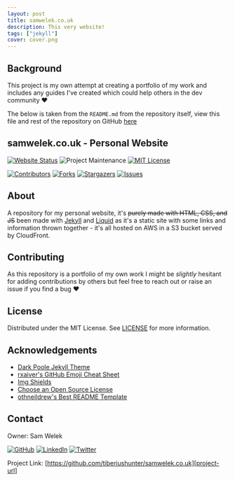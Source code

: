 ```yaml
---
layout: post
title: samwelek.co.uk
description: This very website!
tags: ["jekyll"]
cover: cover.png
---
```


## Background

This project is my own attempt at creating a portfolio of my work and includes any guides I've created which could help others in the dev community :heart:

The below is taken from the `README.md` from the repository itself, view this file and rest of the repository on GitHub [here][project-url]

## samwelek.co.uk - Personal Website

<!-- PROJECT SHIELDS -->
<!--
*** I'm using markdown "reference style" links for readability.
*** Reference links are enclosed in brackets [ ] instead of parentheses ( ).
*** See the bottom of this document for the declaration of the reference variables
*** for contributors-url, forks-url, etc. This is an optional, concise syntax you may use.
*** https://www.markdownguide.org/basic-syntax/#reference-style-links
-->
[![Website Status][aws-shield]][url]
![Project Maintenance][maintenance-shield]
[![MIT License][license-shield]][license-url]

[![Contributors][contributors-shield]][contributors-url]
[![Forks][forks-shield]][forks-url]
[![Stargazers][stars-shield]][stars-url]
[![Issues][issues-shield]][issues-url]

<!-- ABOUT -->
## About

A repository for my personal website, it's ~~purely made with HTML, CSS, and JS~~ been made with [Jekyll][jekyll] and [Liquid][liquid] as it's a static site with some links and information thrown together - it's all hosted on AWS in a S3 bucket served by CloudFront.

<!-- CONTRIBUTING -->
## Contributing

As this repository is a portfolio of my own work I might be *slightly* hesitant for adding contributions by others but feel free to reach out or raise an issue if you find a bug :heart:

<!-- LICENSE -->
## License

Distributed under the MIT License. See [LICENSE][license-url] for more information.

<!-- ACKNOWLEDGEMENTS -->
## Acknowledgements

* [Dark Poole Jekyll Theme][1]
* [rxaiver's GitHub Emoji Cheat Sheet][2]
* [Img Shields][3]
* [Choose an Open Source License][4]
* [othneildrew's Best README Template][5]

<!-- CONTACT -->
## Contact

Owner: Sam Welek

[![GitHub][github-shield]][github-url]
[![LinkedIn][linkedin-shield]][linkedin-url]
[![Twitter][twitter-shield]][twitter-url]

Project Link: [https://github.com/tiberiushunter/samwelek.co.uk][project-url]

<!-- MARKDOWN LINKS & IMAGES -->
<!-- https://www.markdownguide.org/basic-syntax/#reference-style-links -->

<!-- Project Specific -->
[project-url]: https://github.com/tiberiushunter/samwelek.co.uk
[jekyll]: https://jekyllrb.com/
[liquid]: https://shopify.github.io/liquid/

[aws-shield]: https://img.shields.io/website?down_message=offline&label=status&logo=jekyll&style=for-the-badge&up_message=online&url=https%3A%2F%2Fsamwelek.co.uk

[url]: https://samwelek.co.uk

[maintenance-shield]: https://img.shields.io/maintenance/yes/2020.svg?style=for-the-badge

[contributors-shield]: https://img.shields.io/github/contributors/tiberiushunter/samwelek.co.uk.svg?style=for-the-badge
[contributors-url]: https://github.com/tiberiushunter/samwelek.co.uk/graphs/contributors

[forks-shield]: https://img.shields.io/github/forks/tiberiushunter/samwelek.co.uk.svg?style=for-the-badge
[forks-url]: https://github.com/tiberiushunter/samwelek.co.uk/network/members

[stars-shield]: https://img.shields.io/github/stars/tiberiushunter/samwelek.co.uk.svg?style=for-the-badge
[stars-url]: https://github.com/tiberiushunter/samwelek.co.uk/stargazers

[issues-shield]: https://img.shields.io/github/issues/tiberiushunter/samwelek.co.uk.svg?style=for-the-badge
[issues-url]: https://github.com/tiberiushunter/samwelek.co.uk/issues

[license-shield]: https://img.shields.io/github/license/tiberiushunter/samwelek.co.uk.svg?style=for-the-badge
[license-url]: https://github.com/tiberiushunter/samwelek.co.uk/blob/main/LICENSE

<!-- Contact Specific -->
[github-shield]: https://img.shields.io/badge/-GitHub-black.svg?style=for-the-badge&logo=github&colorB=555
[github-url]: https://github.com/tiberiushunter

[linkedin-shield]: https://img.shields.io/badge/-LinkedIn-black.svg?style=for-the-badge&logo=linkedin&colorB=555
[linkedin-url]: https://linkedin.com/in/sam-welek

[twitter-shield]: https://img.shields.io/badge/-Twitter-black.svg?style=for-the-badge&logo=twitter&colorB=555
[twitter-url]: https://twitter.com/samwelek

<!-- Acknowledgement Specific -->
[1]: https://github.com/andrewhwanpark/dark-poole
[2]: https://gist.github.com/rxaviers/7360908
[3]: https://shields.io
[4]: https://choosealicense.com
[5]: https://github.com/othneildrew/Best-README-Template
